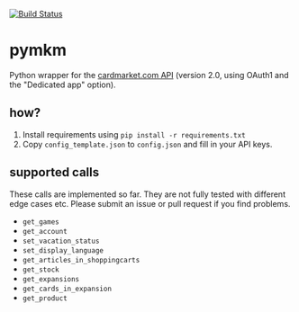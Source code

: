 [![Build Status](https://travis-ci.org/andli/pymkm.svg?branch=master)](https://travis-ci.org/andli/pymkm)

# pymkm
Python wrapper for the [cardmarket.com API](https://api.cardmarket.com/ws/documentation/API_2.0:Main_Page) (version 2.0, using OAuth1 and the "Dedicated app" option).

## how?
1. Install requirements using `pip install -r requirements.txt`
1. Copy `config_template.json` to `config.json` and fill in your API keys.

## supported calls
These calls are implemented so far. They are not fully tested with different edge cases etc. Please submit an issue or pull request if you find problems.
* `get_games`
* `get_account`
* `set_vacation_status`
* `set_display_language`
* `get_articles_in_shoppingcarts`
* `get_stock`
* `get_expansions`
* `get_cards_in_expansion`
* `get_product`